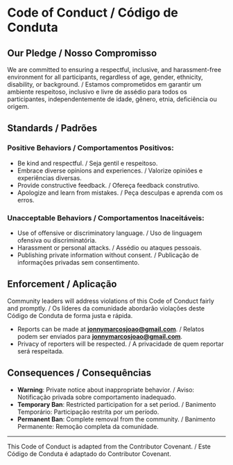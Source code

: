 # Code of Conduct / Código de Conduta

## Our Pledge / Nosso Compromisso

We are committed to ensuring a respectful, inclusive, and harassment-free environment for all participants, regardless of age, gender, ethnicity, disability, or background. / Estamos comprometidos em garantir um ambiente respeitoso, inclusivo e livre de assédio para todos os participantes, independentemente de idade, gênero, etnia, deficiência ou origem.

## Standards / Padrões

### Positive Behaviors / Comportamentos Positivos:
- Be kind and respectful. / Seja gentil e respeitoso.
- Embrace diverse opinions and experiences. / Valorize opiniões e experiências diversas.
- Provide constructive feedback. / Ofereça feedback construtivo.
- Apologize and learn from mistakes. / Peça desculpas e aprenda com os erros.

### Unacceptable Behaviors / Comportamentos Inaceitáveis:
- Use of offensive or discriminatory language. / Uso de linguagem ofensiva ou discriminatória.
- Harassment or personal attacks. / Assédio ou ataques pessoais.
- Publishing private information without consent. / Publicação de informações privadas sem consentimento.

## Enforcement / Aplicação

Community leaders will address violations of this Code of Conduct fairly and promptly. / Os líderes da comunidade abordarão violações deste Código de Conduta de forma justa e rápida.

- Reports can be made at **jonnymarcosjoao@gmail.com**. / Relatos podem ser enviados para **jonnymarcosjoao@gmail.com**.
- Privacy of reporters will be respected. / A privacidade de quem reportar será respeitada.

## Consequences / Consequências

- **Warning**: Private notice about inappropriate behavior. / Aviso: Notificação privada sobre comportamento inadequado.
- **Temporary Ban**: Restricted participation for a set period. / Banimento Temporário: Participação restrita por um período.
- **Permanent Ban**: Complete removal from the community. / Banimento Permanente: Remoção completa da comunidade.

---

This Code of Conduct is adapted from the Contributor Covenant. / Este Código de Conduta é adaptado do Contributor Covenant.
